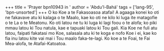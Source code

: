 +++
title = 'Prayer bpn10943 in '
author = 'Abdu'l-Bahá'
tags = ['lang-95', 'bpn-unsorted']
+++
O ko Koe a te Fakasoasoa atafai!  A agaaga konei ko oti ne fakavave atu ki kalaga o te Maalo, kae ko oti ne kilo ki luga ite matagofie o te La o te Meatonu.  Ko oti latou ne tu ki luga ki lagi foou o te alofa; ko piki mmau latou ki Tou natula, kae e tapuaki latou ki Tou gali.  Kia Koe ne fuli atu latou, faipati fakatasi mo Koe, salasala atu ki te koga e nofo Koe i ei, kae ko fia inu latou kite vai mai i Tou maalo faka-te-lagi.
     Ko koe a te Foai, te Fai Mea-alofa, te Atafai-Katoatoa.
